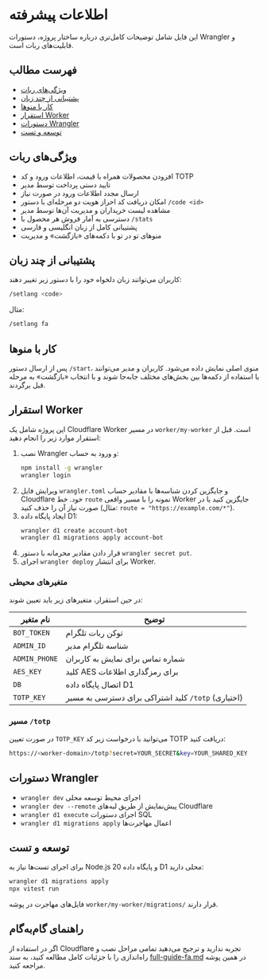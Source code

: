 # اطلاعات پیشرفته

این فایل شامل توضیحات کامل‌تری درباره ساختار پروژه، دستورات Wrangler و قابلیت‌های ربات است.

## فهرست مطالب
- [ویژگی‌های ربات](#ویژگی‌های-ربات)
- [پشتیبانی از چند زبان](#پشتیبانی-از-چند-زبان)
- [کار با منوها](#کار-با-منوها)
- [استقرار Worker](#استقرار-worker)
- [دستورات Wrangler](#دستورات-wrangler)
- [توسعه و تست](#توسعه-و-تست)

## ویژگی‌های ربات
- افزودن محصولات همراه با قیمت، اطلاعات ورود و کد TOTP
- تایید دستی پرداخت توسط مدیر
- ارسال مجدد اطلاعات ورود در صورت نیاز
- امکان دریافت کد احراز هویت دو مرحله‌ای با دستور `/code <id>`
- مشاهده لیست خریداران و مدیریت آن‌ها توسط مدیر
- دسترسی به آمار فروش هر محصول با `/stats`
- پشتیبانی کامل از زبان انگلیسی و فارسی
- منوهای تو در تو با دکمه‌های «بازگشت» و مدیریت

## پشتیبانی از چند زبان
کاربران می‌توانند زبان دلخواه خود را با دستور زیر تغییر دهند:

```bash
/setlang <code>
```

مثال:

```bash
/setlang fa
```

## کار با منوها
پس از ارسال دستور `/start`، منوی اصلی نمایش داده می‌شود. کاربران و مدیر می‌توانند با استفاده از دکمه‌ها بین بخش‌های مختلف جابه‌جا شوند و با انتخاب «بازگشت» به مرحله قبل برگردند.

## استقرار Worker
این پروژه شامل یک Cloudflare Worker در مسیر `worker/my-worker` است. قبل از استقرار موارد زیر را انجام دهید:

1. نصب Wrangler و ورود به حساب:
   ```bash
   npm install -g wrangler
   wrangler login
   ```
2. ویرایش فایل `wrangler.toml` و جایگزین کردن شناسه‌ها با مقادیر حساب Cloudflare خود. خط `route` نمونه را با مسیر واقعی Worker جایگزین کنید یا در صورت نیاز آن را حذف کنید (مثال: `route = "https://example.com/*"`).
3. ایجاد پایگاه داده D1:
   ```bash
   wrangler d1 create account-bot
   wrangler d1 migrations apply account-bot
   ```
4. قرار دادن مقادیر محرمانه با دستور `wrangler secret put`.
5. اجرای `wrangler deploy` برای انتشار Worker.

### متغیرهای محیطی
در حین استقرار، متغیرهای زیر باید تعیین شوند:

| نام متغیر | توضیح |
|-----------|-------|
| `BOT_TOKEN` | توکن ربات تلگرام |
| `ADMIN_ID` | شناسه تلگرام مدیر |
| `ADMIN_PHONE` | شماره تماس برای نمایش به کاربران |
| `AES_KEY` | کلید AES برای رمزگذاری اطلاعات |
| `DB` | اتصال پایگاه داده D1 |
| `TOTP_KEY` | کلید اشتراکی برای دسترسی به مسیر `/totp` (اختیاری) |

### مسیر `/totp`
در صورت تعیین `TOTP_KEY` می‌توانید با درخواست زیر کد TOTP دریافت کنید:

```bash
https://<worker-domain>/totp?secret=YOUR_SECRET&key=YOUR_SHARED_KEY
```

## دستورات Wrangler
- `wrangler dev` اجرای محیط توسعه محلی
- `wrangler dev --remote` پیش‌نمایش از طریق لبه‌های Cloudflare
- `wrangler d1 execute` اجرای دستورات SQL
- `wrangler d1 migrations apply` اعمال مهاجرت‌ها

## توسعه و تست
برای اجرای تست‌ها نیاز به Node.js 20 و پایگاه داده D1 محلی دارید:

```bash
wrangler d1 migrations apply
npx vitest run
```

فایل‌های مهاجرت در پوشه `worker/my-worker/migrations/` قرار دارند.

## راهنمای گام‌به‌گام
اگر در استفاده از Cloudflare تجربه ندارید و ترجیح می‌دهید تمامی مراحل نصب و راه‌اندازی را با جزئیات کامل مطالعه کنید، به سند [full-guide-fa.md](full-guide-fa.md) در همین پوشه مراجعه کنید.
